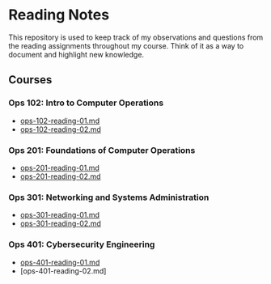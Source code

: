 # Reading Notes

This repository is used to keep track of my observations and questions from the reading assignments throughout my course. Think of it as a way to document and highlight new knowledge.

## Courses

### Ops 102: Intro to Computer Operations

- [ops-102-reading-01.md](ops-102-reading-01.md)
- [ops-102-reading-02.md](ops-102-reading-02.md)

### Ops 201: Foundations of Computer Operations

- [ops-201-reading-01.md](ops-201-reading-01.md)
- [ops-201-reading-02.md](ops-201-reading-02.md)

### Ops 301: Networking and Systems Administration

- [ops-301-reading-01.md](ops-301-reading-01.md)
- [ops-301-reading-02.md](ops-301-reading-02.md)

### Ops 401: Cybersecurity Engineering

- [ops-401-reading-01.md](ops-401-reading-01.md)
- [ops-401-reading-02.md]
